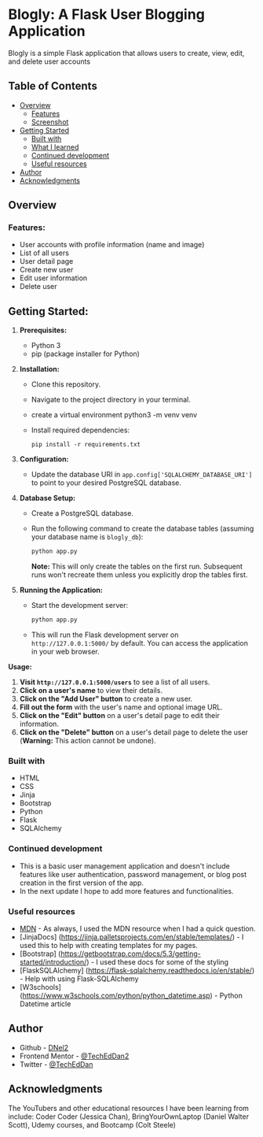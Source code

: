 # Blogly: A Flask User Blogging Application

Blogly is a simple Flask application that allows users to create, view, edit, and delete user accounts 

## Table of Contents
- [Overview](#overview)
  - [Features](#features)
  - [Screenshot](#screenshot)
- [Getting Started](#getting-started)
  - [Built with](#built-with)
  - [What I learned](#what-i-learned)
  - [Continued development](#continued-development)
  - [Useful resources](#useful-resources)
- [Author](#author)
- [Acknowledgments](#acknowledgments)

## Overview

### Features:

- User accounts with profile information (name and image)
- List of all users
- User detail page
- Create new user
- Edit user information
- Delete user

## Getting Started:

1. **Prerequisites:**
   - Python 3
   - pip (package installer for Python)

2. **Installation:**

   - Clone this repository.
   - Navigate to the project directory in your terminal.
   - create a virtual environment python3 -m venv venv
   - Install required dependencies:

     ```
     pip install -r requirements.txt
     ```

3. **Configuration:**

   - Update the database URI in `app.config['SQLALCHEMY_DATABASE_URI']` to point to your desired PostgreSQL database.

4. **Database Setup:**

   - Create a PostgreSQL database.
   - Run the following command to create the database tables (assuming your database name is `blogly_db`):

     ```bash
     python app.py
     ```

     **Note:** This will only create the tables on the first run. Subsequent runs won't recreate them unless you explicitly drop the tables first.

5. **Running the Application:**

   - Start the development server:

     ```bash
     python app.py
     ```

   - This will run the Flask development server on `http://127.0.0.1:5000/` by default. You can access the application in your web browser.

**Usage:**

1. **Visit `http://127.0.0.1:5000/users`** to see a list of all users.
2. **Click on a user's name** to view their details.
3. **Click on the "Add User" button** to create a new user.
4. **Fill out the form** with the user's name and optional image URL.
5. **Click on the "Edit" button** on a user's detail page to edit their information.
6. **Click on the "Delete" button** on a user's detail page to delete the user (**Warning:** This action cannot be undone).

### Built with

- HTML
- CSS
- Jinja
- Bootstrap
- Python
- Flask
- SQLAlchemy

### Continued development
- This is a basic user management application and doesn't include features like user authentication, password management, or blog post creation in the first version of the app.
- In the next update I hope to add more features and functionalities.

### Useful resources
- [MDN](https://developer.mozilla.org/en-US/) - As always, I used the MDN resource when I had a quick question.
- [JinjaDocs] (https://jinja.palletsprojects.com/en/stable/templates/) - I used this to help with creating templates for my pages. 
- [Bootstrap] (https://getbootstrap.com/docs/5.3/getting-started/introduction/) - I used these docs for some of the styling
- [FlaskSQLAlchemy] (https://flask-sqlalchemy.readthedocs.io/en/stable/) - Help with using Flask-SQLAlchemy
- [W3schools] (https://www.w3schools.com/python/python_datetime.asp) - Python Datetime article

## Author
- Github - [DNel2](https://github.com/TechEdDan2)
- Frontend Mentor - [@TechEdDan2](https://www.frontendmentor.io/profile/TechEdDan2)
- Twitter - [@TechEdDan](https://twitter.com/TechEdDan)

## Acknowledgments
The YouTubers and other educational resources I have been learning from include: Coder Coder (Jessica Chan), BringYourOwnLaptop (Daniel Walter Scott), Udemy courses, and Bootcamp (Colt Steele)  
